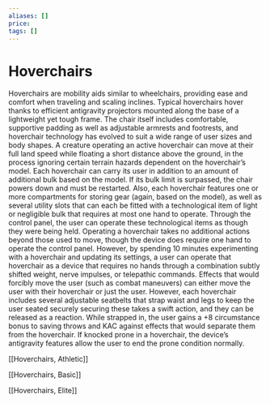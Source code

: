 ```yaml
---
aliases: []
price:  
tags: []
---
```


# Hoverchairs

Hoverchairs are mobility aids similar to wheelchairs, providing ease and comfort when traveling and scaling inclines. Typical hoverchairs hover thanks to efficient antigravity projectors mounted along the base of a lightweight yet tough frame. The chair itself includes comfortable, supportive padding as well as adjustable armrests and footrests, and hoverchair technology has evolved to suit a wide range of user sizes and body shapes.
A creature operating an active hoverchair can move at their full land speed while floating a short distance above the ground, in the process ignoring certain terrain hazards dependent on the hoverchair’s model. Each hoverchair can carry its user in addition to an amount of additional bulk based on the model. If its bulk limit is surpassed, the chair powers down and must be restarted. Also, each hoverchair features one or more compartments for storing gear (again, based on the model), as well as several utility slots that can each be fitted with a technological item of light or negligible bulk that requires at most one hand to operate. Through the control panel, the user can operate these technological items as though they were being held.
Operating a hoverchair takes no additional actions beyond those used to move, though the device does require one hand to operate the control panel. However, by spending 10 minutes experimenting with a hoverchair and updating its settings, a user can operate that hoverchair as a device that requires no hands through a combination subtly shifted weight, nerve impulses, or telepathic commands.
Effects that would forcibly move the user (such as combat maneuvers) can either move the user with their hoverchair or just the user. However, each hoverchair includes several adjustable seatbelts that strap waist and legs to keep the user seated securely securing these takes a swift action, and they can be released as a reaction. While strapped in, the user gains a +8 circumstance bonus to saving throws and KAC against effects that would separate them from the hoverchair. If knocked prone in a hoverchair, the device’s antigravity features allow the user to end the prone condition normally.

[[Hoverchairs, Athletic]]

[[Hoverchairs, Basic]]

[[Hoverchairs, Elite]]
